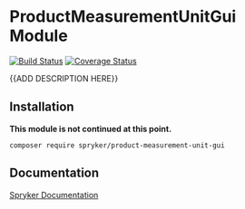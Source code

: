 # ProductMeasurementUnitGui Module
[![Build Status](https://travis-ci.org/spryker/product-measurement-unit-gui.svg)](https://travis-ci.org/spryker/product-measurement-unit-gui)
[![Coverage Status](https://coveralls.io/repos/github/spryker/product-measurement-unit-gui/badge.svg)](https://coveralls.io/github/spryker/product-measurement-unit-gui)

{{ADD DESCRIPTION HERE}}

## Installation

**This module is not continued at this point.**

```
composer require spryker/product-measurement-unit-gui
```

## Documentation

[Spryker Documentation](https://academy.spryker.com/developing_with_spryker/module_guide/modules.html)
